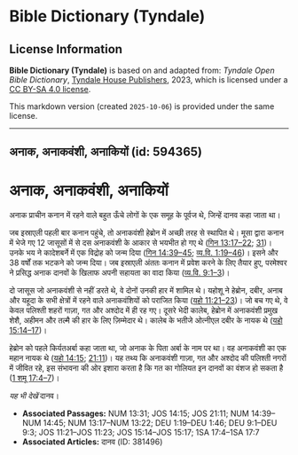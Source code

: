 # Bible Dictionary (Tyndale)

## License Information

**Bible Dictionary (Tyndale)** is based on and adapted from: _Tyndale Open Bible Dictionary_, [Tyndale House Publishers](https://tyndaleopenresources.com/), 2023, which is licensed under a [CC BY-SA 4.0 license](https://creativecommons.org/licenses/by-sa/4.0/legalcode.en).

This markdown version (created `2025-10-06`) is provided under the same license.



--------------------------------

## अनाक, अनाकवंशी, अनाकियों (id: 594365)

अनाक, अनाकवंशी, अनाकियों
========================

अनाक प्राचीन कनान में रहने वाले बहुत ऊँचे लोगों के एक समूह के पूर्वज थे, जिन्हें दानव कहा जाता था।

जब इस्राएली पहली बार कनान पहुंचे, तो अनाकवंशी हेब्रोन में अच्छी तरह से स्थापित थे। मूसा द्वारा कनान में भेजे गए 12 जासूसों में से दस अनाकवंशी के आकार से भयभीत हो गए थे ([गिन 13:17–22](https://ref.ly/Num13:17-Num13:22); [31](https://ref.ly/Num13:31))। उनके भय ने कादेशबर्ने में एक विद्रोह को जन्म दिया ([गिन 14:39–45](https://ref.ly/Num14:39-Num14:45); [व्य.वि. 1:19–46](https://ref.ly/Deut1:19-Deut1:46))। इसने और 38 वर्षों तक भटकने को जन्म दिया। जब इस्राएली अंततः कनान में प्रवेश करने के लिए तैयार हुए, परमेश्वर ने प्रसिद्ध अनाक दानवों के खिलाफ अपनी सहायता का वादा किया ([व्य.वि. 9:1–3](https://ref.ly/Deut9:1-Deut9:3))।

दो जासूस जो अनाकवंशी से नहीं डरते थे, वे दोनों उनकी हार में शामिल थे। यहोशू ने हेब्रोन, दबीर, अनाब और यहूदा के सभी क्षेत्रों में रहने वाले अनाकवंशियों को पराजित किया ([यहो 11:21–23](https://ref.ly/Josh11:21-Josh11:23))। जो बच गए थे, वे केवल पलिश्ती शहरों गाज़ा, गत और अश्दोद में ही रह गए। दूसरे भेदी कालेब, हेब्रोन में अनाकवंशी प्रमुख शेशै, अहीमन और तल्मै की हार के लिए ज़िम्मेदार थे। कालेब के भतीजे ओत्नीएल दबीर के नायक थे ([यहो 15:14–17](https://ref.ly/Josh15:14-Josh15:17))।

हेब्रोन को पहले किर्यतअर्बा कहा जाता था, जो अनाक के पिता अर्बा के नाम पर था। वह अनाकवंशी का एक महान नायक थे ([यहो 14:15](https://ref.ly/Josh14:15); [21:11](https://ref.ly/Josh21:11))। यह तथ्य कि अनाकवंशी गाज़ा, गत और अश्दोद की पलिश्ती नगरों में जीवित रहे, इस संभावना की ओर इशारा करता है कि गत का गोलियत इन दानवों का वंशज हो सकता है ([1 शमू 17:4–7](https://ref.ly/1Sam17:4-1Sam17:7))।

*यह भी देखें* दानव।

* **Associated Passages:** NUM 13:31; JOS 14:15; JOS 21:11; NUM 14:39–NUM 14:45; NUM 13:17–NUM 13:22; DEU 1:19–DEU 1:46; DEU 9:1–DEU 9:3; JOS 11:21–JOS 11:23; JOS 15:14–JOS 15:17; 1SA 17:4–1SA 17:7
* **Associated Articles:** दानव (ID: 381496)

